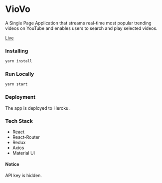# VioVo


A Single Page Application that streams real-time most popular trending videos on YouTube and enables users to search and play selected videos.

[Live](https://viovo.herokuapp.com/)


### Installing
```javascript
yarn install
```
### Run Locally
```javascript
yarn start
```
### Deployment
The app is deployed to Heroku.

### Tech Stack
* React
* React-Router
* Redux
* Axios
* Material UI

#### Notice
API key is hidden.



